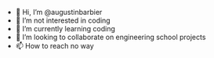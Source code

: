 - 👋 Hi, I’m @augustinbarbier
- 👀 I’m not interested in coding
- 🌱 I’m currently learning coding
- 💞️ I’m looking to collaborate on engineering school projects
- 📫 How to reach no way

<!---
augustinbarbier/augustinbarbier is a ✨ special ✨ repository because its `README.md` (this file) appears on your GitHub profile.
You can click the Preview link to take a look at your changes.
--->
